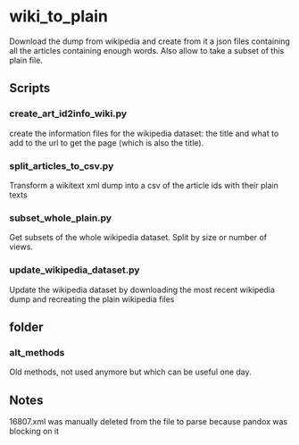 # wiki_to_plain

Download the dump from wikipedia and create from it a json files containing all the articles containing enough words. Also allow to take a subset of this plain file.

## Scripts

### create_art_id2info_wiki.py

create the information files for the wikipedia dataset: the title and what to add to the url to get the page (which is also the title).


### split_articles_to_csv.py

Transform a wikitext xml dump into a csv of the article ids with their plain texts

### subset_whole_plain.py

Get subsets of the whole wikipedia dataset. Split by size or number of views.

### update_wikipedia_dataset.py

Update the wikipedia dataset by downloading the most recent wikipedia dump and recreating the plain wikipedia files


## folder 

### alt_methods

Old methods, not used anymore but which can be useful one day.

## Notes
16807.xml was manually deleted from the file to parse because pandox was blocking on it